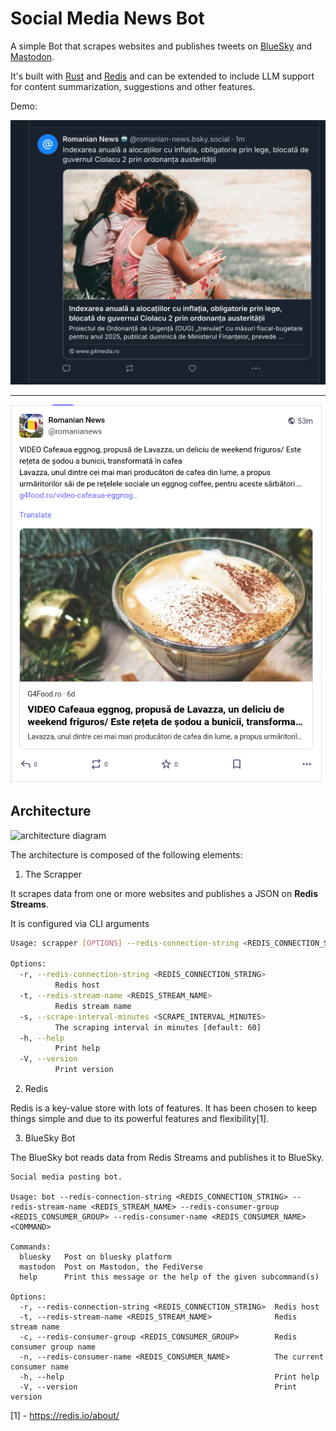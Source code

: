 # Social Media News Bot

A simple Bot that scrapes websites and publishes tweets on [BlueSky](https://bsky.app/) and [Mastodon](https://joinmastodon.org).

It's built with [Rust](https://www.rust-lang.org/) and [Redis](https://redis.io/) and can be extended to include 
LLM support for content summarization, suggestions and other features.

Demo:

![demo bluesky](./docs/demo_bluesky.jpg)

---

![demo mastodon](./docs/demo_mastodon.png)

## Architecture

![architecture diagram](./docs/architecture_diagram.drawio.png)

The architecture is composed of the following elements:

1. The Scrapper

It scrapes data from one or more websites and publishes a JSON on **Redis Streams**.

It is configured via CLI arguments 

```bash
Usage: scrapper [OPTIONS] --redis-connection-string <REDIS_CONNECTION_STRING> --redis-stream-name <REDIS_STREAM_NAME>

Options:
  -r, --redis-connection-string <REDIS_CONNECTION_STRING>
          Redis host
  -t, --redis-stream-name <REDIS_STREAM_NAME>
          Redis stream name
  -s, --scrape-interval-minutes <SCRAPE_INTERVAL_MINUTES>
          The scraping interval in minutes [default: 60]
  -h, --help
          Print help
  -V, --version
          Print version
```

2. Redis

Redis is a key-value store with lots of features. It has been chosen to keep 
things simple and due to its powerful features and flexibility[1].

3. BlueSky Bot

The BlueSky bot reads data from Redis Streams and publishes it to BlueSky.

```shell
Social media posting bot.

Usage: bot --redis-connection-string <REDIS_CONNECTION_STRING> --redis-stream-name <REDIS_STREAM_NAME> --redis-consumer-group <REDIS_CONSUMER_GROUP> --redis-consumer-name <REDIS_CONSUMER_NAME> <COMMAND>

Commands:
  bluesky   Post on bluesky platform
  mastodon  Post on Mastodon, the FediVerse
  help      Print this message or the help of the given subcommand(s)

Options:
  -r, --redis-connection-string <REDIS_CONNECTION_STRING>  Redis host
  -t, --redis-stream-name <REDIS_STREAM_NAME>              Redis stream name
  -c, --redis-consumer-group <REDIS_CONSUMER_GROUP>        Redis consumer group name
  -n, --redis-consumer-name <REDIS_CONSUMER_NAME>          The current consumer name
  -h, --help                                               Print help
  -V, --version                                            Print version
```

[1] - https://redis.io/about/

